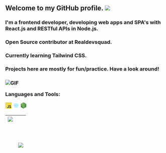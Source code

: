 <h2> Welcome to my GitHub profile. <img src="https://raw.githubusercontent.com/MartinHeinz/MartinHeinz/master/wave.gif" width="25px"> </h2>  <span>

 <h3> I'm a frontend developer, developing web apps and SPA's with React.js and RESTful APIs in Node.js. </h3>
 <h3> Open Source contributor at Realdevsquad. </h3> 
 <h3> Currently learning Tailwind CSS. </h3>
 <h3> Projects here are mostly for fun/practice. Have a look around! <h3>
  
<p> <img align="center" alt="GIF" src="https://i.pinimg.com/originals/d4/86/07/d486078ae62ffaa4fba99c36eba1d261.gif" height="230px" width="350px" border-radius="50px" /> </p>

**Languages and Tools:**  

<code><img height="20" src="https://raw.githubusercontent.com/github/explore/80688e429a7d4ef2fca1e82350fe8e3517d3494d/topics/javascript/javascript.png"></code>
<code><img height="20" src="https://raw.githubusercontent.com/github/explore/80688e429a7d4ef2fca1e82350fe8e3517d3494d/topics/react/react.png"></code>
<code><img height="20" src="https://raw.githubusercontent.com/github/explore/80688e429a7d4ef2fca1e82350fe8e3517d3494d/topics/nodejs/nodejs.png"></code>    

| <a href="https://github.com/rajat-mehra05/github-readme-stats"><img align="right" height="180em" src="https://github-readme-stats.vercel.app/api?username=rajat-mehra05&show_icons=true&theme=radical&hide_border=true&&count_private=true&include_all_commits=true" /></a> | <a href="https://github.com/rajat-mehra05/github-readme-stats"><img align="center" src="https://github-readme-stats.vercel.app/api/top-langs/?username=rajat-mehra05&layout=compact&theme=buefy&hide_border=true" /></a> |
| ------------- | ------------- | 
 
